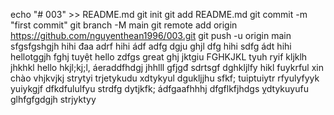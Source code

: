 echo "# 003" >> README.md
git init
git add README.md
git commit -m "first commit"
git branch -M main
git remote add origin https://github.com/nguyenthean1996/003.git
git push -u origin main
sfgsfgshgjh
hihi
đaa
adrf
hihi
ádf
adfg
dgju
ghjl
dfg
hihi
sdfg
ádt
hihi
hellotggjh
fghj
tuyệt
hello
zdfgs
great
ghj
jktgiu
FGHKJKL
tyuh
ryif
kljklh
jhkhkl
hello
hkjl;kj;l,
áeraddfhdgj
jhhlll
gfjgđ
sdrtsgf
dghkljlfy
hikl
fuykrful
xin chào
vhjkvjkj
strytyi
trjetykudu
xdtykyul
dgukljjhu
sfkf;
tuiptuiytr
rfyulyfyyk
yuiykgjf
dfkdfululfyu
strdfg
dytjkfk;
ádfgaafhhhj
dfgflkfjhdgs
ỵdtykuyufu
glhfgfgdgjh
strjyktyy

